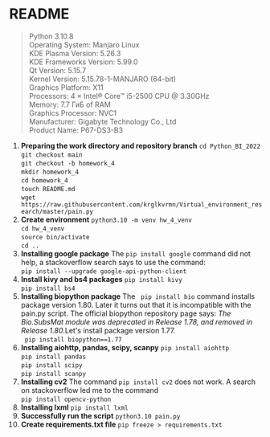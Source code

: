 
# README
>Python 3.10.8  
>Operating System: Manjaro Linux  
>KDE Plasma Version: 5.26.3  
>KDE Frameworks Version: 5.99.0  
>Qt Version: 5.15.7  
>Kernel Version: 5.15.78-1-MANJARO (64-bit)  
>Graphics Platform: X11  
>Processors: 4 × Intel® Core™ i5-2500 CPU @ 3.30GHz  
>Memory: 7.7 ГиБ of RAM  
>Graphics Processor: NVC1  
>Manufacturer: Gigabyte Technology Co., Ltd  
>Product Name: P67-DS3-B3  
1. **Preparing the work directory and repository branch**
  ```cd Python_BI_2022```  
  ```git checkout main```  
  ```git checkout -b homework_4```  
  ```mkdir homework_4```  
  ```cd homework_4```  
  ```touch README.md```  
  ```wget https://raw.githubusercontent.com/krglkvrmn/Virtual_environment_research/master/pain.py```  
2. **Create environment**
```python3.10 -m venv hw_4_venv```  
```cd hw_4_venv```  
```source bin/activate```  
```cd ..```  
3. **Installing google package**
The ```pip install google``` command did not help, a stackoverflow search says to use the command:  
```pip install --upgrade google-api-python-client```
4. **Install kivy and bs4 packages**
```pip install kivy```   
```pip install bs4```   
5. **Installing biopython package**
The ``` pip install bio``` command installs package version 1.80. Later it turns out that it is incompatible with the pain.py script. The official biopython repository page says: *The Bio.SubsMat module was deprecated in Release 1.78, and removed in Release 1.80*.Let's install package version 1.77.  
``` pip install biopython==1.77``` 
6. **Installing aiohttp, pandas, scipy, scanpy**
```pip install aiohttp```  
```pip install pandas```  
```pip install scipy```  
```pip install scanpy```  
7. **Installing cv2**
The command ```pip install cv2``` does not work. A search on stackoverflow led me to the command  
```pip install opencv-python```  
8. **Installing lxml**
```pip install lxml```
9. **Successfully run the script**
```python3.10 pain.py```
10. **Create requirements.txt file**
```pip freeze > requirements.txt```
